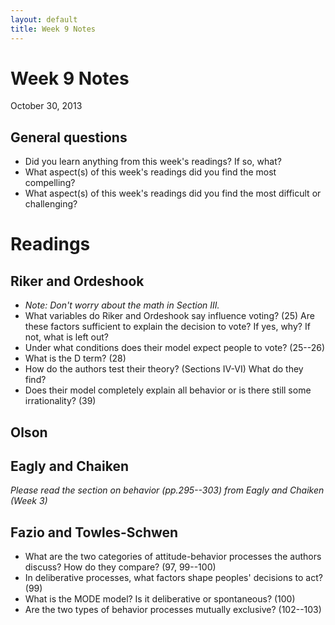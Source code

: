 ```yaml
---
layout: default
title: Week 9 Notes
---
```


# Week 9 Notes #
October 30, 2013

## General questions ##
* Did you learn anything from this week's readings? If so, what?
* What aspect(s) of this week's readings did you find the most compelling?
* What aspect(s) of this week's readings did you find the most difficult or challenging?


# Readings #

## Riker and Ordeshook ##
* *Note: Don't worry about the math in Section III.*
* What variables do Riker and Ordeshook say influence voting? (25) Are these factors sufficient to explain the decision to vote? If yes, why? If not, what is left out?
* Under what conditions does their model expect people to vote? (25--26)
* What is the D term? (28)
* How do the authors test their theory? (Sections IV-VI) What do they find?
* Does their model completely explain all behavior or is there still some irrationality? (39)


## Olson ##



## Eagly and Chaiken ##
*Please read the section on behavior (pp.295--303) from Eagly and Chaiken (Week 3)*

## Fazio and Towles-Schwen ##
* What are the two categories of attitude-behavior processes the authors discuss? How do they compare? (97, 99--100)
* In deliberative processes, what factors shape peoples' decisions to act? (99)
* What is the MODE model? Is it deliberative or spontaneous? (100)
* Are the two types of behavior processes mutually exclusive? (102--103)
